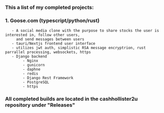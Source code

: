 ### This a list of my completed projects: ### 

   ### 1. Goose.com (typescript/python/rust) 
       - A social media clone with the purpose to share stocks the user is interested in, follow other users, 
         and send messages between users
       - tauri/Nextjs frontend user interface
       - utilizes jwt auth, simplistic RSA message encryptrion, rust parrallel processing, websockets, https
       - Django backend 
            - Nginx
            - gunicorn
            - daphne
            - redis
            - Django Rest Framework
            - PostgreSQL 
            - https
      

### All completed builds are located in the cashhollister2u repository under "Releases" ###
